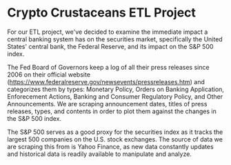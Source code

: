 # Crypto Crustaceans ETL Project

For our ETL project, we've decided to examine the immediate impact a central banking system has on the securities market, specifically the United States' central bank, the Federal Reserve, and its impact on the S&P 500 index.

The Fed Board of Governors keep a log of all their press releases since 2006 on their official website (https://www.federalreserve.gov/newsevents/pressreleases.htm) and categorizes them by types: Monetary Policy, Orders on Banking Application, Enforecement Actions, Banking and Consumer Regulatory Policy, and Other Announcements. We are scraping announcement dates, titles of press releases, types, and contents in order to plot them against the changes in the S&P 500 index.

The S&P 500 serves as a good proxy for the securities index as it tracks the largest 500 companies on the U.S. stock exchanges. The source of data we are scraping this from is Yahoo Finance, as new data constantly updates and historical data is readily available to manipulate and analyze.
